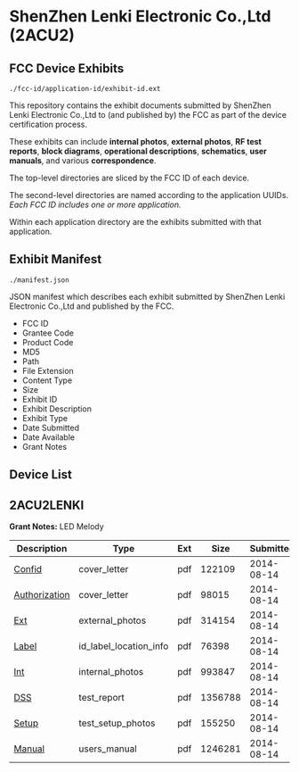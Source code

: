 # ShenZhen Lenki Electronic Co.,Ltd (2ACU2)
## FCC Device Exhibits

```
./fcc-id/application-id/exhibit-id.ext
```

This repository contains the exhibit documents submitted by ShenZhen Lenki Electronic Co.,Ltd to (and published by) the FCC as part of the device certification process.

These exhibits can include **internal photos**, **external photos**, **RF test reports**, **block diagrams**, **operational descriptions**, **schematics**, **user manuals**, and various **correspondence**.

The top-level directories are sliced by the FCC ID of each device.

The second-level directories are named according to the application UUIDs. *Each FCC ID includes one or more application.*

Within each application directory are the exhibits submitted with that application. 

## Exhibit Manifest

```
./manifest.json
```

JSON manifest which describes each exhibit submitted by ShenZhen Lenki Electronic Co.,Ltd and published by the FCC.

- FCC ID
- Grantee Code
- Product Code
- MD5
- Path
- File Extension
- Content Type
- Size
- Exhibit ID
- Exhibit Description
- Exhibit Type
- Date Submitted
- Date Available
- Grant Notes

## Device List
## 2ACU2LENKI
**Grant Notes:** LED Melody

| Description | Type | Ext | Size | Submitted | Available |
| ----------- | ---- | --- | ---- | --------- | --------- |
| [Confid](2ACU2LENKI/e6fe94a3527c88ca1ef0812ffba99e5c/2358029.pdf) | cover_letter | pdf | 122109 | 2014-08-14 | 2014-08-14 |
| [Authorization](2ACU2LENKI/e6fe94a3527c88ca1ef0812ffba99e5c/2358032.pdf) | cover_letter | pdf | 98015 | 2014-08-14 | 2014-08-14 |
| [Ext](2ACU2LENKI/e6fe94a3527c88ca1ef0812ffba99e5c/2358027.pdf) | external_photos | pdf | 314154 | 2014-08-14 | 2014-08-14 |
| [Label](2ACU2LENKI/e6fe94a3527c88ca1ef0812ffba99e5c/2358031.pdf) | id_label_location_info | pdf | 76398 | 2014-08-14 | 2014-08-14 |
| [Int](2ACU2LENKI/e6fe94a3527c88ca1ef0812ffba99e5c/2358030.pdf) | internal_photos | pdf | 993847 | 2014-08-14 | 2014-08-14 |
| [DSS](2ACU2LENKI/e6fe94a3527c88ca1ef0812ffba99e5c/2358028.pdf) | test_report | pdf | 1356788 | 2014-08-14 | 2014-08-14 |
| [Setup](2ACU2LENKI/e6fe94a3527c88ca1ef0812ffba99e5c/2358033.pdf) | test_setup_photos | pdf | 155250 | 2014-08-14 | 2014-08-14 |
| [Manual](2ACU2LENKI/e6fe94a3527c88ca1ef0812ffba99e5c/2358034.pdf) | users_manual | pdf | 1246281 | 2014-08-14 | 2014-08-14 |
